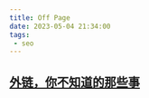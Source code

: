 ```yaml
---
title: Off Page
date: 2023-05-04 21:34:00
tags:
 - seo
---
```


## [外链，你不知道的那些事](/seo/outer-chain.html)